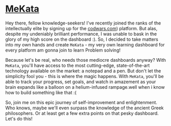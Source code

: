 ﻿# [MeKata](https://mekata-sukata.netlify.app/)

Hey there, fellow knowledge-seekers! I've recently joined the ranks of the intellectually elite by signing up for the [codwars.com](https://www.codewars.com/)) platform. But alas, despite my undeniably brilliant performance, I was unable to bask in the glory of my high score on the dashboard :). So, I decided to take matters into my own hands and create `MeKata` - my very own learning dashboard for every platform am gonna join to learn Problem solving!

Because let's be real, who needs those mediocre dashboards anyway? With `MeKata`, you'll have access to the most cutting-edge, state-of-the-art technology available on the market: a notepad and a pen. But don't let the simplicity fool you - this is where the magic happens. With `MeKata`, you'll be able to track your progress, set goals, and watch in amazement as your brain expands like a balloon on a helium-infused rampage.well when i know how to build something like that :(

So, join me on this epic journey of self-improvement and enlightenment. Who knows, maybe we'll even surpass the knowledge of the ancient Greek philosophers. Or at least get a few extra points on that pesky dashboard. Let's do this!
